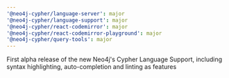 ```yaml
---
'@neo4j-cypher/language-server': major
'@neo4j-cypher/language-support': major
'@neo4j-cypher/react-codemirror': major
'@neo4j-cypher/react-codemirror-playground': major
'@neo4j-cypher/query-tools': major
---
```


First alpha release of the new Neo4j's Cypher Language Support, including syntax highlighting, auto-completion and linting as features
